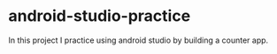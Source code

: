 # android-studio-practice

In this project I practice using android studio
by building a counter app.